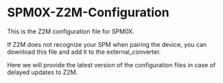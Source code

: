 # SPM0X-Z2M-Configuration
This is the Z2M configuration file for SPM0X.

If Z2M does not recognize your SPM when pairing the device, you can download this file and add it to the external_converter. 

Here we will provide the latest version of the configuration files in case of delayed updates to Z2M.
